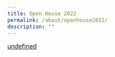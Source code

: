 ```yaml
---
title: Open House 2022
permalink: /about/openhouse2022/
description: ""
---
```


[undefined](https://www.stpatsopenhouse.com/)